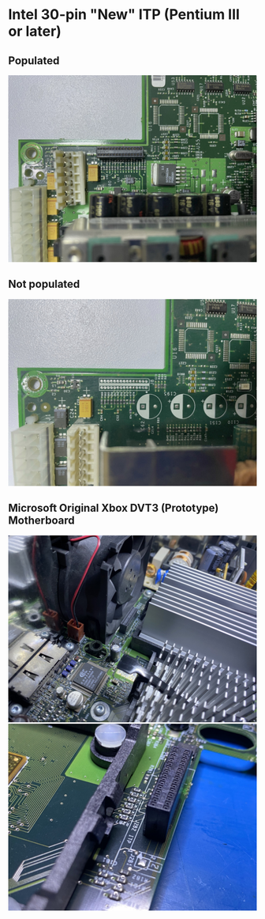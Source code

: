 # Intel 30-pin "New" ITP (Pentium III or later)
## Populated
![Populated](./ITP/ITPNew_P.jpg)
## Not populated
![Not populated](./ITP/ITPNew_NP.jpg)
## Microsoft Original Xbox DVT3 (Prototype) Motherboard
![Xbox ITP](./ITP/DVT3_ITP.jpg)
![Xbox ITP Closeup](./ITP/DVT3_ITP_Closeup.jpg)
